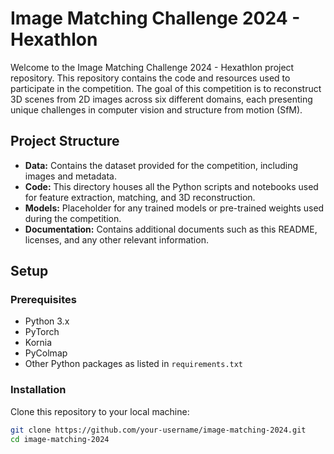# Image Matching Challenge 2024 - Hexathlon

Welcome to the Image Matching Challenge 2024 - Hexathlon project repository. This repository contains the code and resources used to participate in the competition. The goal of this competition is to reconstruct 3D scenes from 2D images across six different domains, each presenting unique challenges in computer vision and structure from motion (SfM).

## Project Structure

- **Data:** Contains the dataset provided for the competition, including images and metadata.
- **Code:** This directory houses all the Python scripts and notebooks used for feature extraction, matching, and 3D reconstruction.
- **Models:** Placeholder for any trained models or pre-trained weights used during the competition.
- **Documentation:** Contains additional documents such as this README, licenses, and any other relevant information.

## Setup

### Prerequisites

- Python 3.x
- PyTorch
- Kornia
- PyColmap
- Other Python packages as listed in `requirements.txt`

### Installation

Clone this repository to your local machine:

```bash
git clone https://github.com/your-username/image-matching-2024.git
cd image-matching-2024
